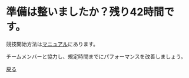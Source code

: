 # 準備は整いましたか？残り42時間です。
競技開始方法は[マニュアル](./99_manual.md)にあります。

チームメンバーと協力し、規定時間までにパフォーマンスを改善しましょう。

[戻る](../)
